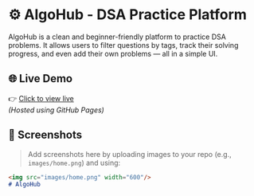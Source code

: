 # ⚙️ AlgoHub - DSA Practice Platform

AlgoHub is a clean and beginner-friendly platform to practice DSA problems. It allows users to filter questions by tags, track their solving progress, and even add their own problems — all in a simple UI.

## 🌐 Live Demo

👉 [Click to view live](https://pallavi-221.github.io/AlgoHub/)  
*(Hosted using GitHub Pages)*

## 📸 Screenshots

> Add screenshots here by uploading images to your repo (e.g., `images/home.png`) and using:

```markdown
<img src="images/home.png" width="600"/>
# AlgoHub
